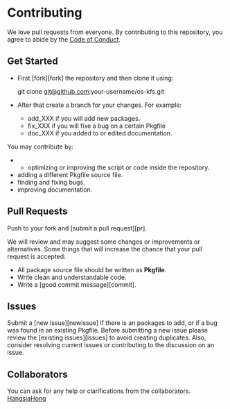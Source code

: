 # Contributing

We love pull requests from everyone. By contributing to this repository, you
agree to abide by the [Code of Conduct](CODE_OF_CONDUCT.md).

## Get Started  
* First [fork][fork] the repository and then clone it using:

    git clone git@github.com:your-username/os-kfs.git  

* After that create a branch for your changes. For example:  
  * add_XXX if you will add new packages.
  * fix_XXX if you will fixe a bug on a certain Pkgfile
  * doc_XXX if you added to or edited documentation.

You may contribute by:
- - optimizing or improving the script or code inside the repository.
- adding a different Pkgfile source file.
- finding and fixing bugs.
- improving documentation.

## Pull Requests
Push to your fork and [submit a pull request][pr].

We will review and may suggest some changes or improvements or alternatives.
Some things that will increase the chance that your pull request is accepted:

* All package source file should be written as **Pkgfile**.
* Write clean and understandable code.
* Write a [good commit message][commit].


## Issues
Submit a [new issue][newissue] if there is an packages to add, or if a bug was found in an existing Pkgfile. Before submitting a new issue please review the [existing issues][issues] to avoid creating duplicates. Also, consider resolving current issues or contributing to the discussion on an issue.

## Collaborators
You can ask for any help or clarifications from the collaborators.  
[HangsiaHong](https://github.com/hangsiahong)

